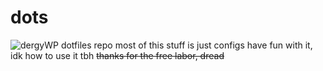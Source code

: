 # dots
![dergyWP](https://github.com/abc123id/dots/assets/146668624/93579d1f-82fc-416f-9e36-77409559ae9b)
dotfiles repo
most of this stuff is just configs
have fun with it, idk how to use it tbh
~~thanks for the free labor, dread~~